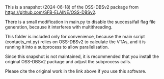 This is a snapshot (2024-06-18) of the OSS-DBSv2 package from https://github.com/SFB-ELAINE/OSS-DBSv2.

There is a small modification in main.py to disable the success/fail flag file generation, because it interferes with multithreading.

This folder is included only for convenience, because the main script (contacts_mt.py) relies on OSS-DBSv2 to calculate the VTAs, and it is running it into a subprocess to allow parallelisation.

Since this snapshot is not maintained, it is recommended that you install the original OSS-DBSv2 package and adjust the subprocess calls.

Please cite the original work in the link above if you use this software.
